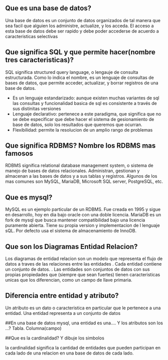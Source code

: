 ## Que es una base de datos?
Una base de datos es un conjunto de datos organizados de tal manera que sea facil que alguien los administre, actualize, y los acceda. El acceso a esta base de datos debe ser rapido y debe poder accederse de acuerdo a caracteristicas selectivas

## Que significa SQL y que permite hacer(nombre tres caracteristicas)?
SQL significa structured query language, o lengauje de consulta estructurada. Como lo indica el nombre, es un lenguaje de consultas de bases de datos, que permite acceder, actualizar, y borrar registros de una base de datos.
 - Es un lenguaje estandarizado: aunque existen muchas variantes de sql las consultas y funcionalidad basica de sql es consistente a través de sus distinitas versiones
 - Lenguaje declarativo: pertenece a este paradigma, que significa que no se debe especificar que debe hacer el sistema de gesionamiento de base de datos, solo los resultados que queremos que ocurran. 
 - Flexibilidad: permite la resolucion de un amplio rango de problemas 
 
## Que significa RDBMS? Nombre los RDBMS mas famosos
RDBMS significa relational database management system, o sistema de manejo de bases de datos relacionales.  Administran, gestionan y almacenan a las bases de datos y a sus tablas y registros. Algunos de los mas comunes son MySQL, MariaDB, Microsoft SQL server, PostgreSQL, etc. 

## Que es mysql?
MySQL es un ejemplo particular de un RDBMS. Fue creada en 1995 y sigue en desarrollo, hoy en dia bajo oracle con una doble licencia. MariaDB es un fork de mysql que busca mantener compatibilidad bajo una licencia puramente abierta. Tiene su propia version y implementacion de l lenguaje sQL. Por defecto usa el sistema de almacenamiento de InnoDB. 

## Que son los Diagramas Entidad Relacion?

Los diagramas de entidad relacion son un modelo que representa el flujo de datos a traves de las relaciones entre las entidades . Cada entidad contiene un conjunto de datos. . Las entidades son conjuntos de datos con sus propias propiedades que (siempre que sean fuertes) tienen caracteristicas unicas que los diferencian, como un campo de llave primaria.


## Diferencia entre entidad y atributo?
Un atributo es un dato o caracteristica en particular que le pertenece a una entidad. Una entidad representa a un conjunto de datos 

##En una base de datos mysql, una entidad es una…. Y los atributos son los …?
Tabla. Columna(campo)

##Que es la cardinalidad? Y dibuje los simbolos

la cardinalidad significa la cantidad de entidades que pueden participan en cada lado de una relacion en una base de datos de cada lado.  
